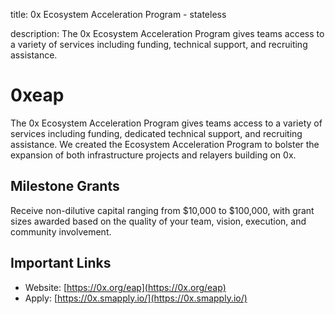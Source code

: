 title: 0x Ecosystem Acceleration Program - stateless

description: The 0x Ecosystem Acceleration Program gives teams access to a variety of services including funding, technical support, and recruiting assistance.

# 0xeap

The 0x Ecosystem Acceleration Program gives teams access to a variety of services including funding, dedicated technical support, and recruiting assistance. We created the Ecosystem Acceleration Program to bolster the expansion of both infrastructure projects and relayers building on 0x.

## Milestone Grants

Receive non-dilutive capital ranging from $10,000 to $100,000, with grant sizes awarded based on the quality of your team, vision, execution, and community involvement.

## Important Links

* Website: [https://0x.org/eap](https://0x.org/eap)
* Apply: [https://0x.smapply.io/](https://0x.smapply.io/)

